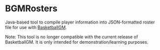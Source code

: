 # BGMRosters
Java-based tool to compile player information into JSON-formatted roster file for use with [BasketballGM](https://github.com/v95/basketball-gm).

Note: This tool is no longer compatible with the current release of BasketballGM. It is only intended for demonstration/learning purposes.

